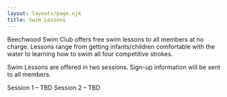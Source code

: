 ```yaml
---
layout: layouts/page.njk
title: Swim Lessons
---
```

Beechwood Swim Club offers free swim lessons to all members at no charge.  Lessons range from getting infants/children comfortable with the water to learning how to swim all four competitive strokes.


Swim Lessons are offered in two sessions.  Sign-up information will be sent to all members.

Session 1 – TBD
Session 2 – TBD